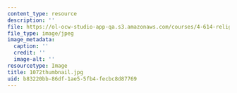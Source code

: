 ```yaml
---
content_type: resource
description: ''
file: https://ol-ocw-studio-app-qa.s3.amazonaws.com/courses/4-614-religious-architecture-and-islamic-cultures-fall-2002/b83220bb86df1ae55fb4fecbc8d87769_1072thumbnail.jpg
file_type: image/jpeg
image_metadata:
  caption: ''
  credit: ''
  image-alt: ''
resourcetype: Image
title: 1072thumbnail.jpg
uid: b83220bb-86df-1ae5-5fb4-fecbc8d87769
---
```

